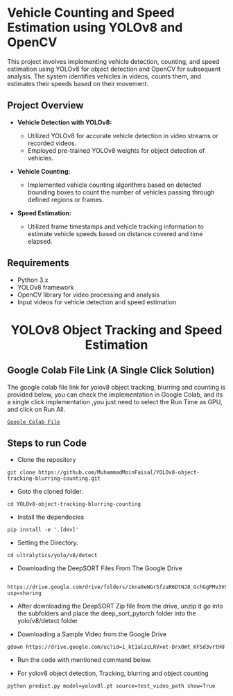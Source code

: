 # Vehicle Counting and Speed Estimation using YOLOv8 and OpenCV

This project involves implementing vehicle detection, counting, and speed estimation using YOLOv8 for object detection and OpenCV for subsequent analysis. The system identifies vehicles in videos, counts them, and estimates their speeds based on their movement.

## Project Overview

- **Vehicle Detection with YOLOv8:**
  - Utilized YOLOv8 for accurate vehicle detection in video streams or recorded videos.
  - Employed pre-trained YOLOv8 weights for object detection of vehicles.

- **Vehicle Counting:**
  - Implemented vehicle counting algorithms based on detected bounding boxes to count the number of vehicles passing through defined regions or frames.

- **Speed Estimation:**
  - Utilized frame timestamps and vehicle tracking information to estimate vehicle speeds based on distance covered and time elapsed.

## Requirements

- Python 3.x
- YOLOv8 framework
- OpenCV library for video processing and analysis
- Input videos for vehicle detection and speed estimation


<H1 align="center">
YOLOv8 Object Tracking and Speed Estimation

## Google Colab File Link (A Single Click Solution)
The google colab file link for yolov8 object tracking, blurring and  counting is provided below, you can check the implementation in Google Colab, and its a single click implementation
,you just need to select the Run Time as GPU, and click on Run All.

[`Google Colab File`](https://colab.research.google.com/drive/1haDui8z7OvITbOpGL1d0NFf6M4BxcI-y?usp=sharing)


## Steps to run Code

- Clone the repository
```
git clone https://github.com/MuhammadMoinFaisal/YOLOv8-object-tracking-blurring-counting.git
```
- Goto the cloned folder.
```
cd YOLOv8-object-tracking-blurring-counting
```
- Install the dependecies
```
pip install -e '.[dev]'

```

- Setting the Directory.
```
cd ultralytics/yolo/v8/detect

```
- Downloading the DeepSORT Files From The Google Drive 
```

https://drive.google.com/drive/folders/1kna8eWGrSfzaR6DtNJ8_GchGgPMv3VC8?usp=sharing
```
- After downloading the DeepSORT Zip file from the drive, unzip it go into the subfolders and place the deep_sort_pytorch folder into the yolo/v8/detect folder

- Downloading a Sample Video from the Google Drive
```
gdown https://drive.google.com/uc?id=1_kt1alzcLRVxet-Drx0mt_KFSd3vrtHU
```

- Run the code with mentioned command below.

- For yolov8 object detection, Tracking,  blurring and object counting
```
python predict.py model=yolov8l.pt source=test_video_path show=True
```

